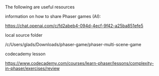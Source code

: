 
The following are useful resources

information on how to share Phaser games (AI):

https://chat.openai.com/c/fd2abeb4-094d-4ecf-9f42-a25ba851efe5


local source folder

/c/Users/glads/Downloads/phaser-game/phaser-multi-scene-game


codecademy lesson

https://www.codecademy.com/courses/learn-phaser/lessons/complexity-in-phaser/exercises/review
